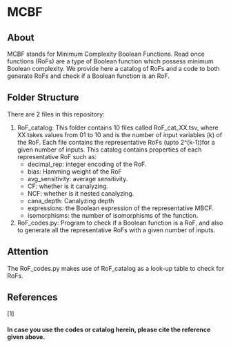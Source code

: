 # MCBF

## About
MCBF stands for Minimum Complexity Boolean Functions. Read once functions (RoFs) are a type of Boolean function which possess minimum Boolean complexity. We provide here a catalog of RoFs and a code to both generate RoFs and check if a Boolean function is an RoF.


## Folder Structure
There are 2 files in this repository:
  1. RoF_catalog: This folder contains 10 files called RoF_cat_XX.tsv, where XX takes values from 01 to 10 and is the number of input variables (k) of the RoF. Each file contains the representative RoFs (upto 2^(k-1))for a given number of inputs. 
       This catalog contains properties of each representative RoF such as:
       * decimal_rep: integer encoding of the RoF.
       * bias: Hamming weight of the RoF
       * avg_sensitivity: average sensitivity.
       * CF: whether is it canalyzing.
       * NCF: whether is it nested canalyzing.
       * cana_depth: Canalyzing depth
       * expressions: the Boolean expression of the representative MBCF.
       * isomorphisms: the number of isomorphisms of the function.
  2. RoF_codes.py: Program to check if a Boolean function is a RoF, and also to generate all the representative RoFs with a given number of inputs.

## Attention
The RoF_codes.py makes use of RoF_catalog as a look-up table to check for RoFs. 

## References
<a id="1">[1]</a>

#### In case you use the codes or catalog herein, please cite the reference given above. 

